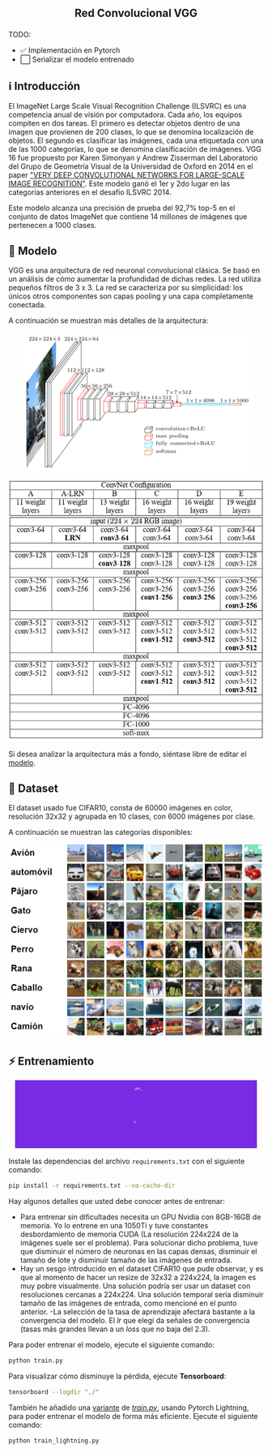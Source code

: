 <h2 align="center">
<p>Red Convolucional VGG</p>
</h2>

 TODO:
- ✅ Implementación en Pytorch
- ⬜️ Serializar el modelo entrenado

## ℹ️ Introducción
El ImageNet Large Scale Visual Recognition Challenge (ILSVRC) es una competencia anual de visión por computadora. Cada año, los equipos compiten en dos tareas. El primero es detectar objetos dentro de una imagen que provienen de 200 clases, lo que se denomina localización de objetos. El segundo es clasificar las imágenes, cada una etiquetada con una de las 1000 categorías, lo que se denomina clasificación de imágenes. VGG 16 fue propuesto por Karen Simonyan y Andrew Zisserman del Laboratorio del Grupo de Geometría Visual de la Universidad de Oxford en 2014 en el paper ["VERY DEEP CONVOLUTIONAL NETWORKS FOR LARGE-SCALE IMAGE RECOGNITION"](https://arxiv.org/abs/1409.1556). Este modelo ganó el 1er y 2do lugar en las categorías anteriores en el desafío ILSVRC 2014.

Este modelo alcanza una precisión de prueba del 92,7% top-5 en el conjunto de datos ImageNet que contiene 14 millones de imágenes que pertenecen a 1000 clases.

## 🧠 Modelo

VGG es una arquitectura de red neuronal convolucional clásica. Se basó en un análisis de cómo aumentar la profundidad de dichas redes. La red utiliza pequeños filtros de 3 x 3. La red se caracteriza por su simplicidad: los únicos otros componentes son capas pooling y una capa completamente conectada.

A continuación se muestran más detalles de la arquitectura:

<p align="center">
  <img src="./src/model.png" />
</p>
<p align="center">
  <img src="./src/arq.png" />
</p>

Si desea analizar la arquitectura más a fondo, siéntase libre de editar el [modelo](model.py).

## 📁 Dataset

El dataset usado fue CIFAR10, consta de 60000 imágenes en color, resolución 32x32 y agrupada en 10 clases, con 6000 imágenes por clase.

A continuación se muestran las categorías disponibles:

<p align="center">
  <img src="./src/cifar10.png" />
</p>

## ⚡ Entrenamiento
<p align="center">
  <img src="./src/lightning.gif" />
</p>

Instale las dependencias del archivo `requirements.txt` con el siguiente comando:
```bash
pip install -r requirements.txt --no-cache-dir
```
Hay algunos detalles que usted debe conocer antes de entrenar:
- Para entrenar sin dificultades necesita un GPU Nvidia con 8GB-16GB de memoria. Yo lo entrene en una 1050Ti y tuve constantes desbordamiento de memoria CUDA (La resolución 224x224 de la imágenes suele ser el problema). Para solucionar dicho problema, tuve que disminuir el número de neuronas en las capas densas, disminuir el tamaño de lote y disminuir tamaño de las imágenes de entrada. 
- Hay un sesgo introducido en el dataset CIFAR10 que pude observar, y es que al momento de hacer un resize de 32x32 a 224x224, la imagen es muy pobre visualmente. Una solución podría ser usar un dataset con resoluciones cercanas a 224x224. Una solución temporal sería disminuir tamaño de las imágenes de entrada, como mencioné en el punto anterior. 
-La selección de la tasa de aprendizaje afectará bastante a la convergencia del modelo. El *lr* que elegí da señales de convergencia (tasas más grandes llevan a un *loss* que no baja del 2.3).

Para poder entrenar el modelo, ejecute el siguiente comando:

```bash
python train.py
```

Para visualizar cómo disminuye la pérdida, ejecute **Tensorboard**:
```bash
tensorboard --logdir "./"
```

También he añadido una [variante](train_lightning.py) de [*train.py*](train.py), usando Pytorch Lightning, para poder entrenar el modelo de forma más eficiente. Ejecute el siguiente comando:
```bash
python train_lightning.py
```
